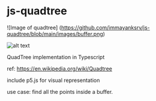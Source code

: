 # js-quadtree
![Image of quadtree]
(https://github.com/immayanksrv/js-quadtree/blob/main/images/buffer.png)

![alt text](https://raw.githubusercontent.com/username/projectname/branch/path/to/img.png)

QuadTree implementation in Typescript

ref: https://en.wikipedia.org/wiki/Quadtree

include p5.js for visual representation 

use case: find all the points inside a buffer.


